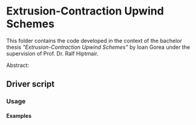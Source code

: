 # Extrusion-Contraction Upwind Schemes

This folder contains the code developed in the context of the bachelor thesis *"Extrusion-Contraction Upwind Schemes"* by Ioan Gorea under the supervision of Prof. Dr. Ralf Hiptmair.

Abstract:

## Driver script

### Usage

#### Examples